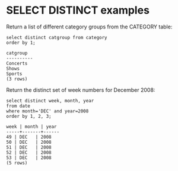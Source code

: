 # SELECT DISTINCT examples<a name="r_DISTINCT_examples"></a>

Return a list of different category groups from the CATEGORY table:

```
select distinct catgroup from category
order by 1;

catgroup
----------
Concerts
Shows
Sports
(3 rows)
```

Return the distinct set of week numbers for December 2008:

```
select distinct week, month, year 
from date
where month='DEC' and year=2008
order by 1, 2, 3;

week | month | year
-----+-------+------
49 | DEC   | 2008
50 | DEC   | 2008
51 | DEC   | 2008
52 | DEC   | 2008
53 | DEC   | 2008
(5 rows)
```